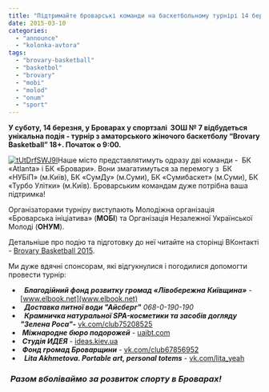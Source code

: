 ```yaml
---
title: "Підтримайте броварські команди на баскетбольному турнірі 14 березня"
date: 2015-03-10
categories: 
  - "announce"
  - "kolonka-avtora"
tags: 
  - "brovary-basketball"
  - "basketbol"
  - "brovary"
  - "mobi"
  - "molod"
  - "onum"
  - "sport"
---
```


**У суботу, 14 березня, у Броварах у спортзалі  ЗОШ № 7 відбудеться унікальна подія - турнір з аматорського жіночого баскетболу “Brovary Basketball” 18+. Початок о 9:00.**

[![tUtDrfSWJ9I](https://mpz.brovary.org/wp-content/uploads/2015/03/tUtDrfSWJ9I.jpg)](https://mpz.brovary.org/wp-content/uploads/2015/03/tUtDrfSWJ9I.jpg)Наше місто представлятимуть одразу дві команди -  БК «Atlanta» і БК «Бровари». Вони змагатимуться за перемогу з  БК «НУБіП» (м.Київ), БК «СумДу» (м.Суми), БК «Сумибаскет» (м.Суми), БК «Турбо Улітки» (м.Київ). Броварським командам дуже потрібна ваша підтримка!

Організаторами турніру виступають Молодіжна організація «Броварська ініціатива» (**МОБІ**) та Організація Незалежної Української Молоді (**ОНУМ**).

Детальніше про подію та підготовку до неї читайте на сторінці ВКонтакті - [Brovary Basketball 2015](http://vk.com/brovary_basketball_15).

Ми дуже вдячні спонсорам, які відгукнулися і погодилися допомогти провести турнір:

-   **_Благодійний фонд розвитку громад «Лівобережна_** **_Київщина»_** - [www.elbook.net](www.elbook.net)
-   **_Доставка питної води "Айсберг"_** _068-0-190-190_
-   **_Крамничка натуральної SPA-косметики та засобів догляду "Зелена Роса"-_** [vk.com/club75208525](vk.com/club75208525)
-  **_Міжнародне бюро подорожей_** - [uaibt.com](http://uaibt.com)
-  **_Студія ИДЕЯ_** - [ideas.kiev.ua](http://ideas.kiev.ua)
-  **_Фонд громад Броварщини_** - [vk.com/club67856952](vk.com/club67856952)
-   **_Lita Akhmetova. Portable art, personal totems_** - [vk.com/lita\_yeah](vk.com/lita_yeah)

###  _Разом вболіваймо за розвиток спорту в Броварах!_
